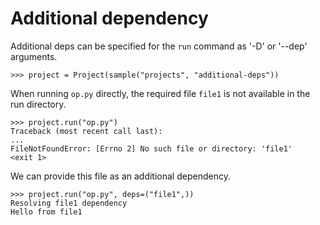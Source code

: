 # Additional dependency

Additional deps can be specified for the `run` command as '-D' or
'--dep' arguments.

    >>> project = Project(sample("projects", "additional-deps"))

When running `op.py` directly, the required file `file1` is not
available in the run directory.

    >>> project.run("op.py")
    Traceback (most recent call last):
    ...
    FileNotFoundError: [Errno 2] No such file or directory: 'file1'
    <exit 1>

We can provide this file as an additional dependency.

    >>> project.run("op.py", deps=("file1",))
    Resolving file1 dependency
    Hello from file1
